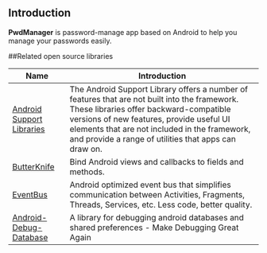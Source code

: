 ## Introduction

**PwdManager** is password-manage app based on Android to help you manage your passwords easily.

##Related open source libraries

Name | Introduction
------|------
[Android Support Libraries](https://developer.android.com/topic/libraries/support-library/index.html)  |  The Android Support Library offers a number of features that are not built into the framework. These libraries offer backward-compatible versions of new features, provide useful UI elements that are not included in the framework, and provide a range of utilities that apps can draw on.
[ButterKnife](https://github.com/JakeWharton/butterknife) |  Bind Android views and callbacks to fields and methods.
[EventBus](http://greenrobot.org/eventbus/)  |  Android optimized event bus that simplifies communication between Activities, Fragments, Threads, Services, etc. Less code, better quality. 
[Android-Debug-Database](https://github.com/amitshekhariitbhu/Android-Debug-Database)  |  A library for debugging android databases and shared preferences - Make Debugging Great Again

